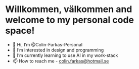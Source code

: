 # Willkommen, välkommen and welcome to my personal code space!
- 👋 Hi, I’m @Colin-Farkas-Personal
- 👀 I’m interested in design and programming
- 🌱 I’m currently learning to use AI in my work-stack
- 📫 How to reach me - colin.farkas@hotmail.se

<!---
Colin-Farkas-Personal/Colin-Farkas-Personal is a ✨ special ✨ repository because its `README.md` (this file) appears on your GitHub profile.
You can click the Preview link to take a look at your changes.
--->
